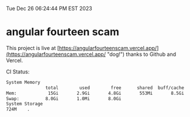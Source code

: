 Tue Dec 26 06:24:44 PM EST 2023

# angular fourteen scam


This project is live at [https://angularfourteenscam.vercel.app/](https://angularfourteenscam.vercel.app/ "dog!") thanks to Github and Vercel.

CI Status: 

```bash
System Memory
               total        used        free      shared  buff/cache   available
Mem:            15Gi       2.9Gi       4.8Gi       553Mi       8.5Gi        12Gi
Swap:          8.0Gi       1.0Mi       8.0Gi
System Storage
724M	.
